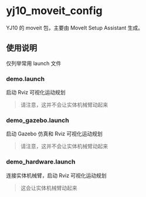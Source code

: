 # yj10_moveit_config

YJ10 的 moveit 包，主要由 MoveIt Setup Assistant 生成。

## 使用说明

仅列举常用 launch 文件

### demo.launch

启动 Rviz 可视化运动规划

> 请注意，这并不会让实体机械臂动起来

### demo_gazebo.launch

启动 Gazebo 仿真和 Rviz 可视化运动规划

> 请注意，这并不会让实体机械臂动起来

### demo_hardware.launch

连接实体机械臂，启动 Rviz 可视化运动规划

> 这会让实体机械臂动起来
